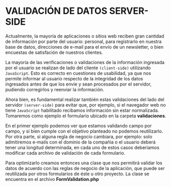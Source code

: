 # VALIDACIÓN DE DATOS SERVER-SIDE

Actualmente, la mayoría de aplicaciones o sitios web reciben gran cantidad de información por parte del usuario: 
personal, para registrarlo en nuestra base de datos, direcciones de e-mail para el envío de un newsletter, o bien
encuestas de satisfación de nuestros clientes. 

La mayoría de las verificaciones o validaciones de la información ingresada por el usuario se realizan de lado 
del cliente `(client-side)` utilizando `JavaScript`. Esto es correcto en cuestiones de usabilidad, ya que nos 
permite informar al usuario respecto de la integridad de los datos ingresados antes de que los envíe y sean 
procesados por el servidor, pudiendo corregirlos y reenviar la información.

Ahora bien, es fundamental realizar también estas validaciones del lado del servidor `(server-side)` para evitar 
que, por ejemplo, si el navegador web no tiene `JavaScript` habilitado recibamos información sin estar normalizada. 
Tomaremos como ejemplo el formulario ubicado en la carpeta **validaciones**.

En el primer ejemplo podemos ver que estamos validando campo por campo, y si bien cumple con el objetivo planteado 
no podemos reutilizarlo. Por otra parte, si alguna regla de negocio cambiara, por ejemplo: solo admitiremos e-mails 
con el dominio de la compañia o el usuario deberá tener una longitud determinada, en cada uno de estos casos deberiamos 
modificar cada archivo de validación de cada formulario. 

Para optimizarlo creamos entonces una clase que nos permitirá validar los datos de acuerdo con las reglas de negocio 
de la aplicación, que puede ser reutilizada por otros formularios de éste u otro proyecto. La clase se encuentra en 
el archivo **FormValidation.php**